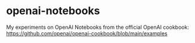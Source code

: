 # openai-notebooks
My experiments on OpenAI Notebooks from the official OpenAI cookbook: https://github.com/openai/openai-cookbook/blob/main/examples

